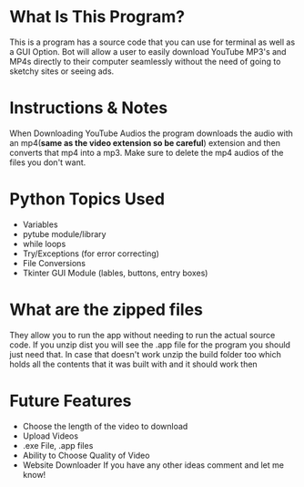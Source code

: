 # What Is This Program?  
This is a program has a source code that you can use for terminal as well as a GUI Option. Bot will allow a user to easily download YouTube MP3's and MP4s directly to their computer seamlessly without the need of going to sketchy sites or seeing ads. 

# Instructions & Notes
When Downloading YouTube Audios the program downloads the audio with an mp4(**same as the video extension so be careful**) extension and then converts that mp4 into a mp3. Make sure to delete the mp4 audios of the files you don't want.

# Python Topics Used
* Variables
* pytube module/library
* while loops
* Try/Exceptions (for error correcting)
* File Conversions
* Tkinter GUI Module (lables, buttons, entry boxes)


# What are the zipped files
They allow you to run the app without needing to run the actual source code. If you unzip dist you will see the .app file for the program you should just need that. In case that doesn't work unzip the build folder too which holds all the contents that it was built with and it should work then


# Future Features
* Choose the length of the video to download
* Upload Videos
* .exe File, .app files
* Ability to Choose Quality of Video
* Website Downloader
If you have any other ideas comment and let me know!

